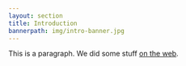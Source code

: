 ```yaml
---
layout: section
title: Introduction
bannerpath: img/intro-banner.jpg
---
```


This is a paragraph. We did some stuff [on the web](www.google.com).